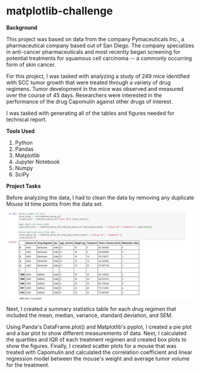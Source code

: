 # matplotlib-challenge

**Background**

This project was based on data from the company Pymaceuticals Inc., a pharmaceutical company based out of San Diego. The company specializes in anti-cancer pharmaceuticals and most recently began screening for potential treatments for squamous cell carcinoma -- a commonly occurring form of skin cancer.

For this project, I was tasked with analyzing a study of 249 mice identified with SCC tumor growth that were treated through a variety of drug regimens. Tumor development in the mice was observed and measured over the course of 45 days. Researchers were interested in the performance of the drug Capomulin against other drugs of interest.

I was tasked with generating all of the tables and figures needed for technical report. 

**Tools Used**

1. Python
2. Pandas
3. Matplotlib
4. Jupyter Notebook
5. Numpy
6. SciPy

**Project Tasks**

Before analyzing the data, I had to clean the data by removing any duplicate Mouse Id time points from the data set. 

![](https://github.com/erinmann12/matplotlib-challenge/blob/main/Images/clean_mice_data.PNG)

Next, I created a summary statistics table for each drug regimen that included the mean, median, variance, standard deviation, and SEM. 

Using Panda's DataFrame.plot() and Matplotlib's pyplot, I created a pie plot and a bar plot to show different measurements of data. Next, I calculated the quartiles and IQR of each treatment regimen and created box plots to show the figures. Finally, I created scatter plots for a mouse that was treated with Capomulin and calculated the correlation coefficient and linear regression model between the mouse's weight and average tumor volume for the treatment. 
